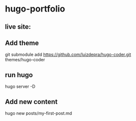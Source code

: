 # hugo-portfolio

## live site: 

## Add theme
git submodule add https://github.com/luizdepra/hugo-coder.git themes/hugo-coder

## run hugo 
hugo server -D

## Add new content 
hugo new posts/my-first-post.md
